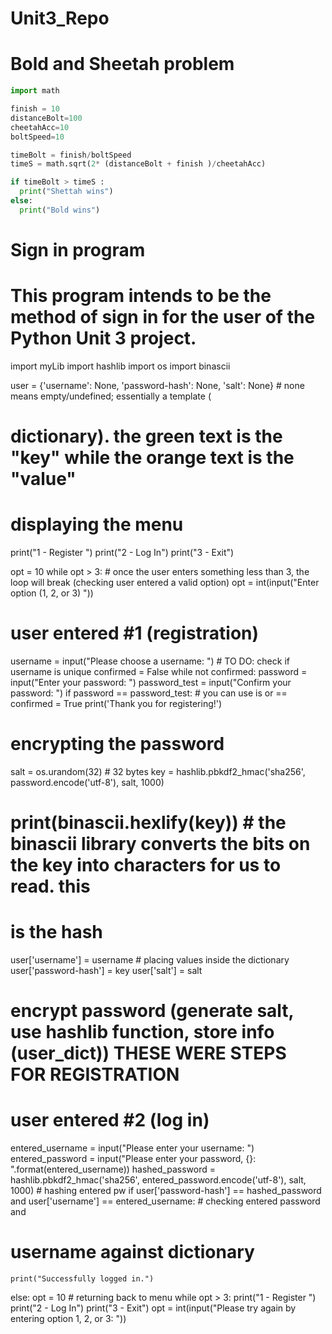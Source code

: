 # Unit3_Repo

Bold and Sheetah problem
=================
```.py 
import math

finish = 10
distanceBolt=100
cheetahAcc=10
boltSpeed=10

timeBolt = finish/boltSpeed
timeS = math.sqrt(2* (distanceBolt + finish )/cheetahAcc)

if timeBolt > timeS :
  print("Shettah wins")
else: 
  print("Bold wins")
```

Sign in program
=================================
# This program intends to be the method of sign in for the user of the Python Unit 3 project.

import myLib
import hashlib
import os
import binascii

user = {'username': None, 'password-hash': None, 'salt': None} # none means empty/undefined; essentially a template (
# dictionary). the green text is the "key" while the orange text is the "value"

# displaying the menu
print("1 - Register ")
print("2 - Log In")
print("3 - Exit")

opt = 10
while opt > 3: # once the user enters something less than 3, the loop will break (checking user entered a valid option)
    opt = int(input("Enter option (1, 2, or 3) "))

# user entered #1 (registration)
username = input("Please choose a username: ")  # TO DO: check if username is unique
confirmed = False
while not confirmed:
    password = input("Enter your password: ")
    password_test = input("Confirm your password: ")
    if password == password_test: # you can use is or ==
        confirmed = True
print('Thank you for registering!')

# encrypting the password
salt = os.urandom(32) # 32 bytes
key = hashlib.pbkdf2_hmac('sha256', password.encode('utf-8'), salt, 1000)
# print(binascii.hexlify(key)) # the binascii library converts the bits on the key into characters for us to read. this
# is the hash

user['username'] = username # placing values inside the dictionary
user['password-hash'] = key
user['salt'] = salt

# encrypt password (generate salt, use hashlib function, store info (user_dict)) THESE WERE STEPS FOR REGISTRATION

# user entered #2 (log in)
entered_username = input("Please enter your username: ")
entered_password = input("Please enter your password, {}: ".format(entered_username))
hashed_password = hashlib.pbkdf2_hmac('sha256', entered_password.encode('utf-8'), salt, 1000) # hashing entered pw
if user['password-hash'] == hashed_password and user['username'] == entered_username: # checking entered password and
# username against dictionary
    print("Successfully logged in.")
else:
    opt = 10 # returning back to menu
    while opt > 3:
        print("1 - Register ")
        print("2 - Log In")
        print("3 - Exit")
        opt = int(input("Please try again by entering option 1, 2, or 3: "))


